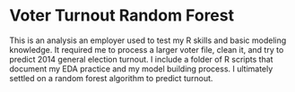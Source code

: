 # Voter Turnout Random Forest
This is an analysis an employer used to test my R skills and basic modeling knowledge. It required me to process a larger voter file, clean it, and try to predict 2014 general election turnout. I include a folder of R scripts that document my EDA practice and my model building process. I ultimately settled on a random forest algorithm to predict turnout.
